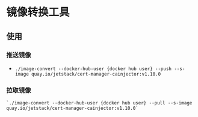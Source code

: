 # 镜像转换工具
## 使用 
### 推送镜像

- 
    `./image-convert --docker-hub-user {docker hub user} --push --s-image quay.io/jetstack/cert-manager-cainjector:v1.10.0`
### 拉取镜像

    `./image-convert --docker-hub-user {docker hub user} --pull --s-image quay.io/jetstack/cert-manager-cainjector:v1.10.0`